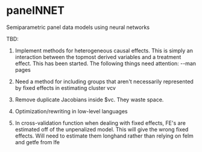 # panelNNET
Semiparametric panel data models using neural networks

TBD:

1.  Implement methods for heterogeneous causal effects.  This is simply an interaction between the topmost derived variables and a treatment effect.  This has been started.  The following things need attention:
  --man pages

2.  Need a method for including groups that aren't necessarily represented by fixed effects in estimating cluster vcv

3.  Remove duplicate Jacobians inside $vc.  They waste space.

4.  Optimization/rewriting in low-level languages

5.  In cross-validation function when dealing with fixed effects, FE's are estimated off of the unpenalized model.  This will give the wrong fixed effects.  Will need to estimate them longhand rather than relying on felm and getfe from lfe
